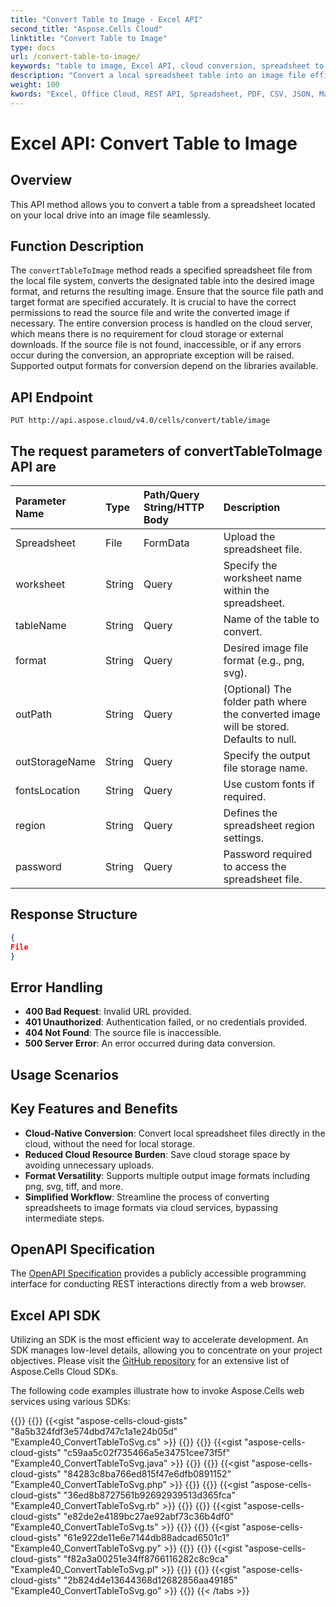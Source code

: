```yaml
---
title: "Convert Table to Image - Excel API"
second_title: "Aspose.Cells Cloud"
linktitle: "Convert Table to Image"
type: docs
url: /convert-table-to-image/
keywords: "table to image, Excel API, cloud conversion, spreadsheet to image, image formats"
description: "Convert a local spreadsheet table into an image file efficiently using the Excel API."
weight: 100
kwords: "Excel, Office Cloud, REST API, Spreadsheet, PDF, CSV, JSON, Markdown, convert table to image, cloud-native conversion, image file formats, spreadsheet conversion"
---
```


# **Excel API: Convert Table to Image**

## **Overview**

This API method allows you to convert a table from a spreadsheet located on your local drive into an image file seamlessly.

## **Function Description**

The `convertTableToImage` method reads a specified spreadsheet file from the local file system, converts the designated table into the desired image format, and returns the resulting image. Ensure that the source file path and target format are specified accurately. It is crucial to have the correct permissions to read the source file and write the converted image if necessary. The entire conversion process is handled on the cloud server, which means there is no requirement for cloud storage or external downloads. If the source file is not found, inaccessible, or if any errors occur during the conversion, an appropriate exception will be raised. Supported output formats for conversion depend on the libraries available.

## **API Endpoint**

```http
PUT http://api.aspose.cloud/v4.0/cells/convert/table/image
```

## The request parameters of **convertTableToImage** API are

| Parameter Name | Type | Path/Query String/HTTP Body | Description |
| :- | :- | :- |:- |
|Spreadsheet|File|FormData|Upload the spreadsheet file.|
|worksheet|String|Query|Specify the worksheet name within the spreadsheet.|
|tableName|String|Query|Name of the table to convert.|
|format|String|Query|Desired image file format (e.g., png, svg).|
|outPath|String|Query|(Optional) The folder path where the converted image will be stored. Defaults to null.|
|outStorageName|String|Query|Specify the output file storage name.|
|fontsLocation|String|Query|Use custom fonts if required.|
|region|String|Query|Defines the spreadsheet region settings.|
|password|String|Query|Password required to access the spreadsheet file.|

## **Response Structure**

```json
{
File
}
```

## Error Handling

- **400 Bad Request**: Invalid URL provided.
- **401 Unauthorized**: Authentication failed, or no credentials provided.
- **404 Not Found**: The source file is inaccessible.
- **500 Server Error**: An error occurred during data conversion.

## Usage Scenarios

## Key Features and Benefits

- **Cloud-Native Conversion**: Convert local spreadsheet files directly in the cloud, without the need for local storage.
- **Reduced Cloud Resource Burden**: Save cloud storage space by avoiding unnecessary uploads.
- **Format Versatility**: Supports multiple output image formats including png, svg, tiff, and more.
- **Simplified Workflow**: Streamline the process of converting spreadsheets to image formats via cloud services, bypassing intermediate steps.

## OpenAPI Specification

The [OpenAPI Specification](https://reference.aspose.cloud/cells/#/ConversionController/ConvertTableToImage) provides a publicly accessible programming interface for conducting REST interactions directly from a web browser.

## Excel API SDK

Utilizing an SDK is the most efficient way to accelerate development. An SDK manages low-level details, allowing you to concentrate on your project objectives. Please visit the [GitHub repository](https://github.com/aspose-cells-cloud) for an extensive list of Aspose.Cells Cloud SDKs.

The following code examples illustrate how to invoke Aspose.Cells web services using various SDKs:

{{<tabs tabTotal="8" tabID="1" tabName1="C#" tabName2="Java" tabName3="PHP" tabName4="Ruby" tabName5="Node.js" tabName6="Python" tabName7="Perl" tabName8="Go" >}}
{{<tab tabNum="1" >}}
{{<gist "aspose-cells-cloud-gists" "8a5b324fdf3e574dbd747c1a1e24b05d" "Example40_ConvertTableToSvg.cs" >}}
{{</tab>}}
{{<tab tabNum="2" >}}
{{<gist "aspose-cells-cloud-gists" "c59aa5c02f735466a5e34751cee73f5f" "Example40_ConvertTableToSvg.java" >}}
{{</tab>}}
{{<tab tabNum="3" >}}
{{<gist "aspose-cells-cloud-gists" "84283c8ba766ed815f47e6dfb0891152" "Example40_ConvertTableToSvg.php" >}}
{{</tab>}}
{{<tab tabNum="4" >}}
{{<gist "aspose-cells-cloud-gists" "36ed8b8727561b92692939513d365fca" "Example40_ConvertTableToSvg.rb" >}}
{{</tab>}}
{{<tab tabNum="5" >}}
{{<gist "aspose-cells-cloud-gists" "e82de2e4189bc27ae92abf73c36b4df0" "Example40_ConvertTableToSvg.ts" >}}
{{</tab>}}
{{<tab tabNum="6" >}}
{{<gist "aspose-cells-cloud-gists" "61e922de11e6e7144db88adcad6501c1" "Example40_ConvertTableToSvg.py" >}}
{{</tab>}}
{{<tab tabNum="7" >}}
{{<gist "aspose-cells-cloud-gists" "f82a3a00251e34ff8766116282c8c9ca" "Example40_ConvertTableToSvg.pl" >}}
{{</tab>}}
{{<tab tabNum="8" >}}
{{<gist "aspose-cells-cloud-gists" "2b824d4e13644368d12682856aa49185" "Example40_ConvertTableToSvg.go" >}}
{{</tab>}}
{{< /tabs >}}
